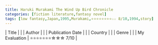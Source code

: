 ```yaml
---
title: Haruki Murakami The Wind Up Bird Chronicle
categories: [fiction literature,fantasy novel]
tags: [low fantasy,Japan,1995,Murakami,⭐⭐⭐⭐⭐⭐⭐⭐☆☆ 8/10,1994,story]
---
```


| Title |  |
| Author |  |
| Publication Date |   |
| Country |  |
| Genre |   |
| My Evaluation | ⭐⭐⭐⭐⭐⭐⭐☆☆☆ 7/10  |
        